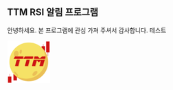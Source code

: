 ## TTM RSI 알림 프로그램

안녕하세요. 본 프로그램에 관심 가져 주셔서 감사합니다. 테스트


<img src="assets/img/icon/tothemoon.png" width="100" height="100">